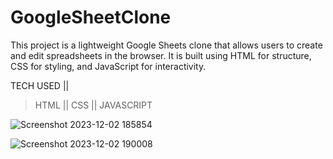 # GoogleSheetClone

This project is a lightweight Google Sheets clone that allows users to create and edit spreadsheets in the browser. It is built using HTML for structure, CSS for styling, and JavaScript for interactivity.

TECH USED ||

> HTML ||
> CSS ||
> JAVASCRIPT


![Screenshot 2023-12-02 185854](https://github.com/Sahil8564/GoogleSheetClone/assets/136605579/efb985f1-f215-4607-be8d-f5d5634ebf9c)


![Screenshot 2023-12-02 190008](https://github.com/Sahil8564/GoogleSheetClone/assets/136605579/e8676f40-d90a-4ae3-8240-a9a859b4be51)
